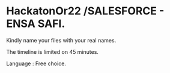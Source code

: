 # HackatonOr22 /SALESFORCE - ENSA SAFI.

Kindly name your files with your real names.

The timeline is limited on 45 minutes.

Language : Free choice.



                            

